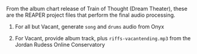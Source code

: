 From the album chart release of Train of Thought (Dream Theater),
these are the REAPER project files that perform the final audio processing.

  1. For all but Vacant, generate `song` and `drums` audio from Onyx

  2. For Vacant, provide album track, plus `riffs-vacantending.mp3` from the Jordan Rudess Online Conservatory
